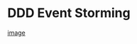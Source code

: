 # DDD Event Storming


[image](https://github.com/homa-ae/Weather_Forecast/assets/147973198/455c5ff8-275b-4823-ab6f-26e9abc0ff22)
